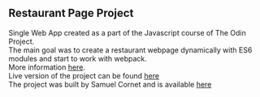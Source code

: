 ## Restaurant Page Project

Single Web App created as a part of the Javascript course of The Odin Project.
<br>
The main goal was to create a restaurant webpage dynamically with ES6 modules and start to work with webpack.
<br>
More information [here](https://www.theodinproject.com/courses/javascript/lessons/restaurant-page).
<br>
Live version of the project can be found [here](https://github.com/CornetS28/odin-resto-page/) 
<br>
The project was built by Samuel Cornet and is available [here](https://github.com/CornetS28/odin-resto-page.git)